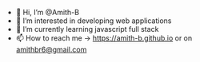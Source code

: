 - 👋 Hi, I’m @Amith-B
- 👀 I’m interested in developing web applications
- 🌱 I’m currently learning javascript full stack
- 📫 How to reach me -> https://amith-b.github.io or on amithbr6@gmail.com

<!---
Amith-B/Amith-B is a ✨ special ✨ repository because its `README.md` (this file) appears on your GitHub profile.
You can click the Preview link to take a look at your changes.
--->
